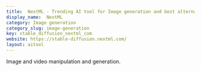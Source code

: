 ```yaml
---
title:  NextML - Trending AI tool for Image generation and best alternatives
display_name:  NextML
category: Image generation
category_slug: image-generation
key: stable_diffusion_nextml_com
website: https://stable-diffusion.nextml.com/
layout: aitool
---
```


Image and video manipulation and generation.
